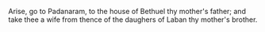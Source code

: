 Arise, go to Padanaram, to the house of Bethuel thy mother's father; and take thee a wife from thence of the daughers of Laban thy mother's brother.
